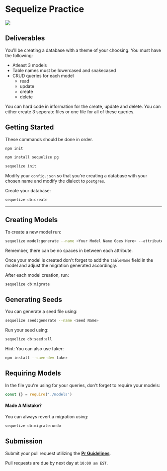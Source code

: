 # Sequelize Practice

![](https://www.habilelabs.io/wp-content/uploads/2020/11/Solving-Pagination-and-Filter-Issue-in-Sequelize-Using-QueryGenerator-1.jpg)


## Deliverables

You'll be creating a database with a theme of your choosing. You must have the following:

- Atleast 3 models
- Table names must be lowercased and snakecased
- CRUD queries for each model
  - read
  - update
  - create
  - delete

You can hard code in information for the create, update and delete. You can either create 3 seperate files or one file for all of these queries.

## Getting Started

These commands should be done in order.

```sh
npm init
```

```sh
npm install sequelize pg
```

```sh
sequelize init
```

Modify your `config.json` so that you're creating a database with your chosen name and modify the dialect to `postgres`.

Create your database:

```sh
sequelize db:create
```

---

## Creating Models

To create a new model run:

```sh
sequelize model:generate --name <Your Model Name Goes Here> --attributes <someattribute>:<somedatatype>,<other stuff...>
```

Remember, there can be no spaces in between each attribute.

Once your model is created don't forget to add the `tableName` field in the model and adjust the migration generated accordingly.

After each model creation, run:

```sh
sequelize db:migrate
```

## Generating Seeds

You can generate a seed file using:

```sh
sequelize seed:generate --name <Seed Name>
```

Run your seed using:

```sh
sequelize db:seed:all
```

Hint: You can also use faker:

```sh
npm install --save-dev faker
```

## Requiring Models

In the file you're using for your queries, don't forget to require your models:

```js
const {} = require('./models')
```

#### Made A Mistake?

You can always revert a migration using:

```sh
sequelize db:migrate:undo
```

## Submission

Submit your pull request utilizing the **[Pr Guidelines](https://github.com/SEI-R-4-26/template_pull_request)**.

Pull requests are due by next day at `10:00 am EST`.
